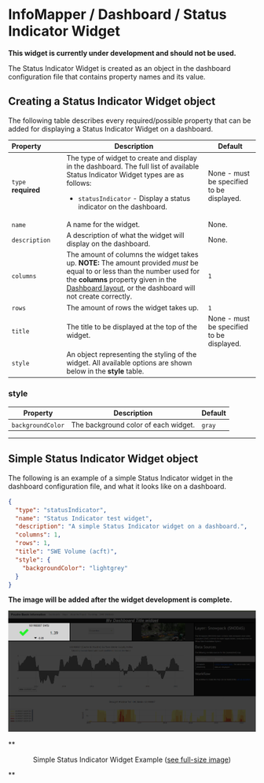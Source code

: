 # InfoMapper / Dashboard / Status Indicator Widget #

**This widget is currently under development and should not be used.**

The Status Indicator Widget is created as an object in the dashboard configuration file that
contains property names and its value.

## Creating a Status Indicator Widget object ##

The following table describes every required/possible property that can be added
for displaying a Status Indicator Widget on a dashboard.

| **Property**&nbsp;&nbsp;&nbsp;&nbsp;&nbsp;&nbsp;&nbsp;&nbsp;&nbsp;&nbsp; | **Description** | **Default** |
| ---- | ---- | ---- |
| `type`<br>**required** | The type of widget to create and display in the dashboard. The full list of available Status Indicator Widget types are as follows:<br><ul><li>`statusIndicator` - Display a status indicator on the dashboard.</li></ul> | None - must be specified to be displayed. |
| `name` | A name for the widget. | None. |
| `description` | A description of what the widget will display on the dashboard. | None. |
| `columns` | The amount of columns the widget takes up. **NOTE:** The amount provided *must* be equal to or less than the number used for the **columns** property given in the [Dashboard layout](./add-dashboard.md#layout), or the dashboard will not create correctly. | `1` |
| `rows` | The amount of rows the widget takes up. | `1` |
| `title` | The title to be displayed at the top of the widget. | None - must be specified to be displayed. |
| `style` | An object representing the styling of the widget. All available options are shown below in the **style** table. |  |

### style ###

| **Property** | **Description** | **Default** |
| ---- | ---- | ---- |
| `backgroundColor` | The background color of each widget. | `gray` |

----

## Simple Status Indicator Widget object ##

The following is an example of a simple Status Indicator widget in the dashboard
configuration file, and what it looks like on a dashboard. 

```json
{
  "type": "statusIndicator",
  "name": "Status Indicator test widget",
  "description": "A simple Status Indicator widget on a dashboard.",
  "columns": 1,
  "rows": 1,
  "title": "SWE Volume (acft)",
  "style": {
    "backgroundColor": "lightgrey"
  }
}
```

**The image will be added after the widget development is complete.**

![Simple Status Indicator Widget](./images/simple-status-indicator.png)

**<p style="text-align: center;">
Simple Status Indicator Widget Example (<a href="../images/simple-status-indicator.png">see full-size image</a>)
</p>**